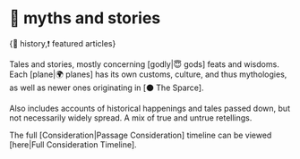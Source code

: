 # 📜 myths and stories

{🏺 history,❗ featured articles}

Tales and stories, mostly concerning [godly|😇 gods] feats and wisdoms. Each [plane|🌍 planes] has its own customs, culture, and thus mythologies, as well as newer ones originating in [⚫ The Sparce].

Also includes accounts of historical happenings and tales passed down, but not necessarily widely spread. A mix of true and untrue retellings.

The full [Consideration|Passage Consideration] timeline can be viewed [here|Full Consideration Timeline].
